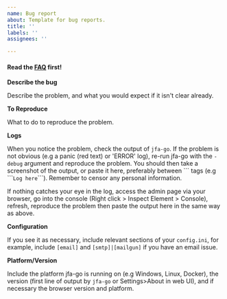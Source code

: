```yaml
---
name: Bug report
about: Template for bug reports.
title: ''
labels: ''
assignees: ''

---
```


#### Read the [FAQ](https://github.com/hrfee/jfa-go/wiki/FAQ) first!

**Describe the bug**

Describe the problem, and what you would expect if it isn't clear already.

**To Reproduce**

What to do to reproduce the problem.

**Logs**

When you notice the problem, check the output of `jfa-go`. If the problem is not obvious (e.g a panic (red text) or 'ERROR' log), re-run jfa-go with the `-debug` argument and reproduce the problem. You should then take a screenshot of the output, or paste it here, preferably between \`\`\` tags (e.g \`\`\``Log here`\`\`\`). Remember to censor any personal information.

If nothing catches your eye in the log, access the admin page via your browser, go into the console (Right click > Inspect Element > Console), refresh, reproduce the problem then paste the output here in the same way as above.

**Configuration**

If you see it as necessary, include relevant sections of your `config.ini`, for example, include `[email]` and `[smtp]|[mailgun]` if you have an email issue.

**Platform/Version**

Include the platform jfa-go is running on (e.g Windows, Linux, Docker), the version (first line of output by `jfa-go` or Settings>About in web UI), and if necessary the browser version and platform.

